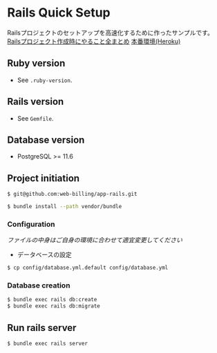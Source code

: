 # Rails Quick Setup
Railsプロジェクトのセットアップを高速化するために作ったサンプルです。
[Railsプロジェクト作成時にやること全まとめ](https://qiita.com/d0ne1s/items/16b0815bb5bc0ed13eb8)
[本番環境(Heroku)](https://rails-quick-setup.herokuapp.com/)

## Ruby version

- See `.ruby-version`.

## Rails version

- See `Gemfile`.

## Database version

- PostgreSQL >= 11.6

## Project initiation

```bash
$ git@github.com:web-billing/app-rails.git
```
```bash
$ bundle install --path vendor/bundle
```

### Configuration

*ファイルの中身はご自身の環境に合わせて適宜変更してください*

- データベースの設定

```bash
$ cp config/database.yml.default config/database.yml
```

### Database creation

```bash
$ bundle exec rails db:create
$ bundle exec rails db:migrate
```

## Run rails server

```bash
$ bundle exec rails server
```